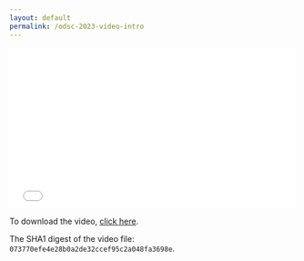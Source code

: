 ```yaml
---
layout: default
permalink: /odsc-2023-video-intro
---
```



<style type="text/css" media="screen">

.container {
  position: relative;
  overflow: hidden;
  width: 100%;
  padding-top: 56.25%; /* 16:9 Aspect Ratio (divide 9 by 16 = 0.5625) */
  text-align: center;
}

/* Then style the iframe to fit in the container div with full height and width */
.responsive-iframe {
  position: absolute;
  top: 0;
  left: 0;
  bottom: 0;
  right: 0;
  width: 100%;
  height: 100%;
}

</style>


<div class="container">
<iframe class="responsive-iframe" width="854" height="480" src="{{ site.url }}/_data/ODSC2023IntroVideo.mp4" frameborder="0" allowfullscreen></iframe>
</div>

To download the video, <a href="{{ site.url }}/_data/ODSC2023IntroVideo.mp4" download>click here</a>.

The SHA1 digest of the video file: `073770efe4e28b0a2de32ccef95c2a048fa3698e`.